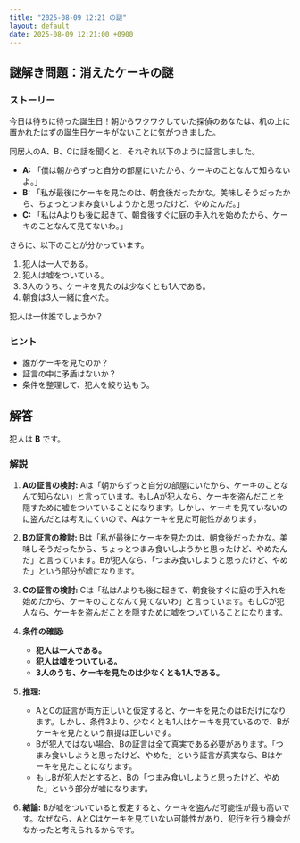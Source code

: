 ```yaml
---
title: "2025-08-09 12:21 の謎"
layout: default
date: 2025-08-09 12:21:00 +0900
---
```

## 謎解き問題：消えたケーキの謎

### ストーリー

今日は待ちに待った誕生日！朝からワクワクしていた探偵のあなたは、机の上に置かれたはずの誕生日ケーキがないことに気がつきました。

同居人のA、B、Cに話を聞くと、それぞれ以下のように証言しました。

*   **A:** 「僕は朝からずっと自分の部屋にいたから、ケーキのことなんて知らないよ。」
*   **B:** 「私が最後にケーキを見たのは、朝食後だったかな。美味しそうだったから、ちょっとつまみ食いしようかと思ったけど、やめたんだ。」
*   **C:** 「私はAよりも後に起きて、朝食後すぐに庭の手入れを始めたから、ケーキのことなんて見てないわ。」

さらに、以下のことが分かっています。

1.  犯人は一人である。
2.  犯人は嘘をついている。
3.  3人のうち、ケーキを見たのは少なくとも1人である。
4.  朝食は3人一緒に食べた。

犯人は一体誰でしょうか？

### ヒント

*   誰がケーキを見たのか？
*   証言の中に矛盾はないか？
*   条件を整理して、犯人を絞り込もう。

## 解答

犯人は **B** です。

### 解説

1.  **Aの証言の検討:** Aは「朝からずっと自分の部屋にいたから、ケーキのことなんて知らない」と言っています。もしAが犯人なら、ケーキを盗んだことを隠すために嘘をついていることになります。しかし、ケーキを見ていないのに盗んだとは考えにくいので、Aはケーキを見た可能性があります。

2.  **Bの証言の検討:** Bは「私が最後にケーキを見たのは、朝食後だったかな。美味しそうだったから、ちょっとつまみ食いしようかと思ったけど、やめたんだ」と言っています。Bが犯人なら、「つまみ食いしようと思ったけど、やめた」という部分が嘘になります。

3.  **Cの証言の検討:** Cは「私はAよりも後に起きて、朝食後すぐに庭の手入れを始めたから、ケーキのことなんて見てないわ」と言っています。もしCが犯人なら、ケーキを盗んだことを隠すために嘘をついていることになります。

4.  **条件の確認:**
    *   **犯人は一人である。**
    *   **犯人は嘘をついている。**
    *   **3人のうち、ケーキを見たのは少なくとも1人である。**

5.  **推理:**
    *   AとCの証言が両方正しいと仮定すると、ケーキを見たのはBだけになります。しかし、条件3より、少なくとも1人はケーキを見ているので、Bがケーキを見たという前提は正しいです。
    *   Bが犯人ではない場合、Bの証言は全て真実である必要があります。「つまみ食いしようと思ったけど、やめた」という証言が真実なら、Bはケーキを見たことになります。
    *   もしBが犯人だとすると、Bの「つまみ食いしようと思ったけど、やめた」という部分が嘘になります。

6.  **結論:** Bが嘘をついていると仮定すると、ケーキを盗んだ可能性が最も高いです。なぜなら、AとCはケーキを見ていない可能性があり、犯行を行う機会がなかったと考えられるからです。
